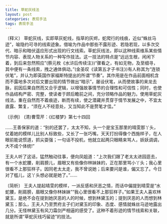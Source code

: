 ```yaml
---
title: 草蛇灰线法
layout: post
categories: 表现手法
tags: 表现手法
---
```


〔释义〕 草蛇灰线，实即草灰蛇线，指草的灰烬，蛇爬行的线痕，近似“蛛丝马迹”，喻隐约可寻的线索迹象。借喻为作品中那些不露形迹、若隐若现，以多次交代、暗示和暗伏遥应形式出现的行文线索。草蛇灰线法，即以这种线索维系某些情节内容、表现人物关系的一种写作技法。这一技法的特点是“远远生根，闲闲下着，到后来忽然照应”(蔡元枚《水浒后传续注》)“骤看之，有如无物，及至细寻，其中便有一条线索，拽之通体俱动。”(金圣叹《读第五才子书注》)有人称其为“连锁伏笔”，并认为即英国作家福斯特提出的所谓“节奏”。其作用是在作品前面相机含而不露地多次对后文要出现的情节做出“暗示”，屡设伏笔，从而使故事的来龙去脉，前因后果自然而又合乎逻辑，以增强故事情节的合理性和可信性；同时，也使作品结构严密、完整，使读者于顾后瞻前之间，充分领略作品的魅力。使用草蛇灰线法，重在自然而不着痕迹，断而有续，使之潜藏并贯穿于情节发展之中，不宜太直露、繁复，“须在人不经意处，又当知此不是赘笔才佳。”

〔示例〕 (清)曹雪芹：《红楼梦》第七十四回

……王善保家的道：“别的还罢了，太太不知，头一个是宝玉那里的晴雯那丫头，仗着她的模样儿比别人标致些，又长了一张巧嘴，天天打扮得像个西施样子，在人眼前能说惯道，抓尖耍强；一句话不投机，他就立起两只眼睛来骂人，妖妖调调，大不成个体统!”

王夫人听了这话，猛然触动往事，便向凤姐道：“上次我们跟了老太太进园逛去，有一个水蛇腰，削肩膀儿，眉眼又有些像你林妹妹的，正在那里骂小丫头；我心里很看不上那狂样子。因同老太太走，我不曾说她；后来要问是谁，偏又忘了。今日对了槛儿，这丫头想必就是她了。”……

〔简析〕 王夫人提起晴雯的模样，一派反感和厌恶之情，而话中偏提到晴雯是“水蛇腰，削肩膀，眉眼又像你林妹妹”“我心里很看不上那狂样子。”如果王夫人喜欢林黛玉，是绝不会在提到她厌恶的人的时候，想到林黛玉的；提到厌恶的人而想到林黛玉；那么，王夫人乃至贾府主子们对黛玉的印象、态度、感情就蛛丝马迹地露出几分。无怪林黛玉有风刀霜剑严相逼的感受了。这种不着形迹的情节线索和关联，就是所谓“草蛇灰线巧留迹”的技法。 